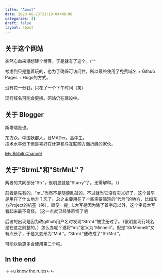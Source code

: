```yaml
---
title: "About"
date: 2023-06-23T21:10:04+08:00
categories: []
draft: false
layout: about
---
```


## 关于这个网站

突然心血来潮想建个博客。于是就有了这个。(^^

考虑到只是整着玩的，也为了确保可访问性，所以最终使用了免费域名 + Github Pages + Hugo的方式。

没有花一分钱，只花了一个下午时间（笑）

现行域名可能会更换。网站仍在建设中。
<br>

## 关于 Blogger

斯塔瑞是也。

东方众。中国妖都人。音MADer。高中生。  
技术水平低下但是喜好在计算机与互联网方面折腾的家伙。

[My Bilibili Channel](https://b23.tv/5250T8l)
<br>

## 关于"StrmL"和"StrMnL"？

两者的共同部分“Str”，很明显就是“Starry”了。无需解释。（）

前者是先有的。“mL”当然不是随便乱敲的，不过就当它没有实义好了。这个最早是用在了什么地方？忘了。总之主要用在了一些需要简短的“代号”的地方，比如东方Project的机签（笑）。顺便一提，L大写是因为除了首字母以外，这个字母大写看起来最不奇怪。（这一点就已经够奇怪了吧

后者的出现是因为改github用户名时发现“StrmL”被注册过了。（很明显现行域名是在这之前整的。）怎么办呢？遂将“mL”定义为“Minnelli”。但是“StrMinnelli”又有点长了，于是又变形为“MnL”。“StrmL”便改成了“StrMnL”。

可能以后更多会使用第二个吧。
<br>

## In the end

→→[u know the rules](https://vdse.bdstatic.com//192d9a98d782d9c74c96f09db9378d93.mp4)←←
